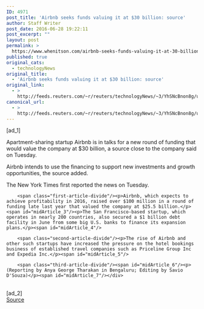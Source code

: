 ```yaml
---
ID: 4971
post_title: 'Airbnb seeks funds valuing it at $30 billion: source'
author: Staff Writer
post_date: 2016-06-28 19:22:11
post_excerpt: ""
layout: post
permalink: >
  https://www.whenitson.com/airbnb-seeks-funds-valuing-it-at-30-billion-source/
published: true
original_cats:
  - technologyNews
original_title:
  - 'Airbnb seeks funds valuing it at $30 billion: source'
original_link:
  - >
    http://feeds.reuters.com/~r/reuters/technologyNews/~3/YhSNcBnon8g/us-airbnb-funding-idUSKCN0ZE2FR
canonical_url:
  - >
    http://feeds.reuters.com/~r/reuters/technologyNews/~3/YhSNcBnon8g/us-airbnb-funding-idUSKCN0ZE2FR
---
```

 [ad_1]
<br><div id="articleText">
<span id="midArticle_start"/>

<span class="focusParagraph" readability="4"><p><span class="articleLocatio&lt;/span&gt;n">Apartment-sharing startup Airbnb is in talks for a new round of funding that would value the company at $30 billion, a source close to the company said on Tuesday.</span></p></span><span id="midArticle_0"/><p>Airbnb intends to use the financing to support new investments and growth opportunities, the source added.</p><span id="midArticle_1"/><p>The New York Times first reported the news on Tuesday.</p><span id="midArticle_2"/>
        
        <span class="first-article-divide"/><p>Airbnb, which expects to achieve profitability in 2016, raised over $100 million in a round of funding late last year that valued the company at $25.5 billion.</p><span id="midArticle_3"/><p>The San Francisco-based startup, which operates in nearly 200 countries, also secured a $1 billion debt facility in June from some big U.S. banks to finance its expansion plans.</p><span id="midArticle_4"/>
        
        <span class="second-article-divide"/><p>The rise of Airbnb and other such startups have increased the pressure on the hotel bookings business of established travel companies such as Priceline Group Inc and Expedia Inc.</p><span id="midArticle_5"/>
        
        <span class="third-article-divide"/><span id="midArticle_6"/><p> (Reporting by Anya George Tharakan in Bengaluru; Editing by Savio D'Souza)</p><span id="midArticle_7"/></div>
<br>[ad_2]
<br><a href="http://feeds.reuters.com/~r/reuters/technologyNews/~3/YhSNcBnon8g/us-airbnb-funding-idUSKCN0ZE2FR">Source </a>
